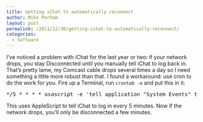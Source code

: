 ```yaml
---
title: Getting iChat to automatically reconnect
author: Mike Perham
layout: post
permalink: /2011/12/30/getting-ichat-to-automatically-reconnect/
categories:
  - Software
---
```

I&#8217;ve noticed a problem with iChat for the last year or two: if your network drops, you stay Disconnected until you manually tell iChat to log back in. That&#8217;s pretty lame, my Comcast cable drops several times a day so I need something a little more robust than that. I found a workaround: use cron to do the work for you. Fire up a Terminal, run `crontab -e` and put this in it:

<pre>*/5 * * * * osascript -e 'tell application "System Events" to if (processes whose name is "iChat") exists then tell application "iChat" to log in'
</pre>

This uses AppleScript to tell iChat to log in every 5 minutes. Now if the network drops, you&#8217;ll only be disconnected a few minutes.